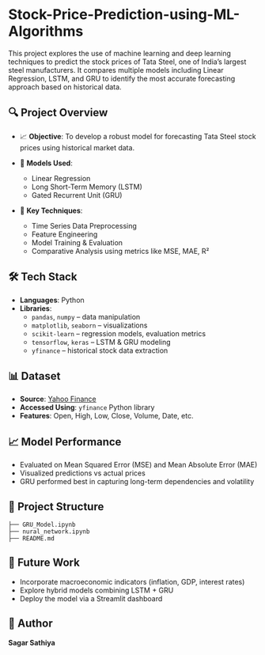 # Stock-Price-Prediction-using-ML-Algorithms
This project explores the use of machine learning and deep learning techniques to predict the stock prices of Tata Steel, one of India’s largest steel manufacturers. It compares multiple models including Linear Regression, LSTM, and GRU to identify the most accurate forecasting approach based on historical data.

## 🔍 Project Overview

- 📈 **Objective**: To develop a robust model for forecasting Tata Steel stock prices using historical market data.
- 🔬 **Models Used**:
  - Linear Regression
  - Long Short-Term Memory (LSTM)
  - Gated Recurrent Unit (GRU)

- 🔧 **Key Techniques**:
  - Time Series Data Preprocessing
  - Feature Engineering
  - Model Training & Evaluation
  - Comparative Analysis using metrics like MSE, MAE, R²

## 🛠️ Tech Stack

- **Languages**: Python
- **Libraries**: 
  - `pandas`, `numpy` – data manipulation
  - `matplotlib`, `seaborn` – visualizations
  - `scikit-learn` – regression models, evaluation metrics
  - `tensorflow`, `keras` – LSTM & GRU modeling
  - `yfinance` – historical stock data extraction

## 📊 Dataset

- **Source**: [Yahoo Finance](https://finance.yahoo.com/quote/TATASTEEL.NS/history/)
- **Accessed Using**: `yfinance` Python library
- **Features**: Open, High, Low, Close, Volume, Date, etc.

## 📈 Model Performance

- Evaluated on Mean Squared Error (MSE) and Mean Absolute Error (MAE)
- Visualized predictions vs actual prices
- GRU performed best in capturing long-term dependencies and volatility

## 📁 Project Structure

```
├── GRU_Model.ipynb
├── nural_network.ipynb
├── README.md
```

## 📅 Future Work

- Incorporate macroeconomic indicators (inflation, GDP, interest rates)
- Explore hybrid models combining LSTM + GRU
- Deploy the model via a Streamlit dashboard

## 👤 Author

**Sagar Sathiya**  
